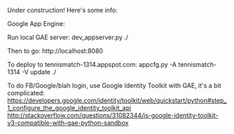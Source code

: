 Under construction! Here's some info:

Google App Engine:

Run local GAE server:
dev_appserver.py ./

Then to go:
http://localhost:8080

To deploy to tennismatch-1314.appspot.com:
appcfg.py -A tennismatch-1314 -V <v123> update ./

To do FB/Google/blah login, use Google Identity Toolkit with GAE, it's a bit complicated:
https://developers.google.com/identity/toolkit/web/quickstart/python#step_1_configure_the_google_identity_toolkit_api
http://stackoverflow.com/questions/31082344/is-google-identity-toolkit-v3-compatible-with-gae-python-sandbox
